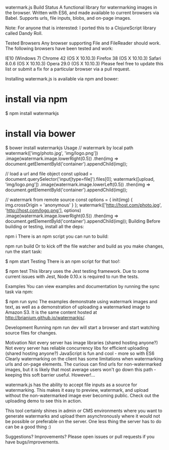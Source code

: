 watermark.js Build Status
A functional library for watermarking images in the browser. Written with ES6, and made available to current browsers via Babel. Supports urls, file inputs, blobs, and on-page images.

Note: For anyone that is interested: I ported this to a ClojureScript library called Dandy Roll.

Tested Browsers
Any browser supporting File and FileReader should work. The following browsers have been tested and work:

IE10 (Windows 7)
Chrome 42 (OS X 10.10.3)
Firefox 38 (OS X 10.10.3)
Safari 8.0.6 (OS X 10.10.3)
Opera 29.0 (OS X 10.10.3)
Please feel free to update this list or submit a fix for a particular browser via a pull request.

Installing
watermark.js is available via npm and bower:

# install via npm
$ npm install watermarkjs

# install via bower
$ bower install watermarkjs
Usage
// watermark by local path
watermark(['img/photo.jpg', 'img/logo.png'])
  .image(watermark.image.lowerRight(0.5))
  .then(img => document.getElementById('container').appendChild(img));

// load a url and file object
const upload = document.querySelector('input[type=file]').files[0];
watermark([upload, 'img/logo.png'])
  .image(watermark.image.lowerLeft(0.5))
  .then(img => document.getElementById('container').appendChild(img));

// watermark from remote source
const options = {
  init(img) {
    img.crossOrigin = 'anonymous'
  }
};
watermark(['http://host.com/photo.jpg', 'http://host.com/logo.png'], options)
  .image(watermark.image.lowerRight(0.5))
  .then(img => document.getElementById('container').appendChild(img));
Building
Before building or testing, install all the deps:

npm i
There is an npm script you can run to build:

npm run build
Or to kick off the file watcher and build as you make changes, run the start task:

$ npm start
Testing
There is an npm script for that too!:

$ npm test
This library uses the Jest testing framework. Due to some current issues with Jest, Node 0.10.x is required to run the tests.

Examples
You can view examples and documentation by running the sync task via npm:

$ npm run sync
The examples demonstrate using watermark images and text, as well as a demonstration of uploading a watermarked image to Amazon S3. It is the same content hosted at http://brianium.github.io/watermarkjs/.

Development
Running npm run dev will start a browser and start watching source files for changes.

Motivation
Not every server has image libraries (shared hosting anyone?)
Not every server has reliable concurrency libs for efficient uploading (shared hosting anyone?)
JavaScript is fun and cool - more so with ES6
Clearly watermarking on the client has some limitations when watermarking urls and on-page elements. The curious can find urls for non-watermarked images, but it is likely that most average users won't go down this path - keeping this soft barrier useful. However!...

watermark.js has the ability to accept file inputs as a source for watermarking. This makes it easy to preview, watermark, and upload without the non-watermarked image ever becoming public. Check out the uploading demo to see this in action.

This tool certainly shines in admin or CMS environments where you want to generate watermarks and upload them asynchronously where it would not be possible or preferable on the server. One less thing the server has to do can be a good thing :)

Suggestions? Improvements?
Please open issues or pull requests if you have bugs/improvements.